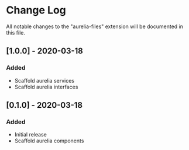 # Change Log

All notable changes to the "aurelia-files" extension will be documented in this file.

## [1.0.0] - 2020-03-18
### Added
- Scaffold aurelia services
- Scaffold aurelia interfaces

## [0.1.0] - 2020-03-18
### Added
- Initial release
- Scaffold aurelia components